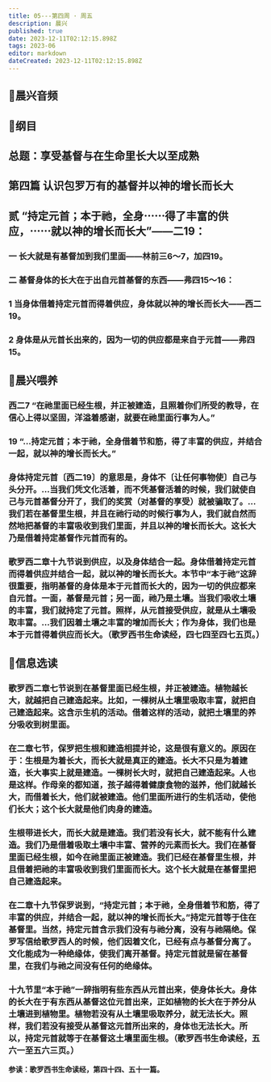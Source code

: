 ```yaml
---
title: 05---第四周 · 周五
description: 晨兴
published: true
date: 2023-12-11T02:12:15.898Z
tags: 2023-06
editor: markdown
dateCreated: 2023-12-11T02:12:15.898Z
---
```


## 🎵晨兴音频

## 📖纲目

## 总题：享受基督与在生命里长大以至成熟

## 第四篇   认识包罗万有的基督并以神的增长而长大

## 贰 “持定元首；本于祂，全身⋯⋯得了丰富的供应，⋯⋯就以神的增长而长大”——二19：

### 一   长大就是有基督加到我们里面——林前三6～7，加四19。

### 二   基督身体的长大在于出自元首基督的东西——弗四15～16：

### 1   当身体借着持定元首而得着供应，身体就以神的增长而长大——西二19。

### 2   身体是从元首长出来的，因为一切的供应都是来自于元首——弗四15。

## 📖晨兴喂养

### 西二7   “在祂里面已经生根，并正被建造，且照着你们所受的教导，在信心上得以坚固，洋溢着感谢，就要在祂里面行事为人。”

### 19   “…持定元首；本于祂，全身借着节和筋，得了丰富的供应，并结合一起，就以神的增长而长大。”

### 身体持定元首〔西二19〕的意思是，身体不〔让任何事物使〕自己与头分开。…当我们凭文化活着，而不凭基督活着的时候，我们就使自己与元首基督分开了，我们的奖赏（对基督的享受）就被骗取了。…我们若在基督里生根，并且在祂行动的时候行事为人，我们就自然而然地把基督的丰富吸收到我们里面，并且以神的增长而长大。这长大乃是借着持定基督作元首而有的。

### 歌罗西二章十九节说到供应，以及身体结合一起。身体借着持定元首而得着供应并结合一起，就以神的增长而长大。本节中“本于祂”这辞很重要，指明基督的身体是本于元首而长大的，因为一切的供应都来自元首。一面，基督是元首；另一面，祂乃是土壤。当我们吸收土壤的丰富，我们就持定了元首。照样，从元首接受供应，就是从土壤吸取丰富。…我们因着土壤之丰富的增加而长大；作为身体，我们也是本于元首得着供应而长大。（歌罗西书生命读经，四七四至四七五页。）

## 📖信息选读

### 歌罗西二章七节说到在基督里面已经生根，并正被建造。植物越长大，就越把自己建造起来。比如，一棵树从土壤里吸取丰富，就把自己建造起来。这含示生机的活动。借着这样的活动，就把土壤里的养分吸收到树里面。

### 在二章七节，保罗把生根和建造相提并论，这是很有意义的。原因在于：生根是为着长大，而长大就是真正的建造。长大不只是为着建造，长大事实上就是建造。一棵树长大时，就把自己建造起来。人也是这样。作母亲的都知道，孩子越得着健康食物的滋养，他们就越长大，而借着长大，他们就被建造。他们里面所进行的生机活动，使他们长大；这个长大就是他们肉身的建造。

### 生根带进长大，而长大就是建造。我们若没有长大，就不能有什么建造。我们乃是借着吸取土壤中丰富、营养的元素而长大。我们在基督里面已经生根，如今在祂里面正被建造。我们已经在基督里生根，并且借着把祂的丰富吸收到我们里面而长大。这个长大就是在基督里把自己建造起来。

### 在二章十九节保罗说到，“持定元首；本于祂，全身借着节和筋，得了丰富的供应，并结合一起，就以神的增长而长大。”持定元首等于住在基督里。当然，持定元首含示我们没有与祂分离，没有与祂隔绝。保罗写信给歌罗西人的时候，他们因着文化，已经有点与基督分离了。文化能成为一种绝缘体，使我们离开基督。持定元首就是留在基督里，在我们与祂之间没有任何的绝缘体。

### 十九节里“本于祂”一辞指明有些东西从元首出来，使身体长大。身体的长大在于有东西从基督这位元首出来，正如植物的长大在于养分从土壤进到植物里。植物若没有从土壤里吸取养分，就无法长大。照样，我们若没有接受从基督这元首所出来的，身体也无法长大。所以，持定元首就等于在基督这土壤里面生根。（歌罗西书生命读经，五六一至五六三页。）

**参读：歌罗西书生命读经，第四十四、五十一篇。**
<!-- Google tag (gtag.js) -->
<script async src="https://www.googletagmanager.com/gtag/js?id=G-1P8709Z16T"></script>
<script>
  window.dataLayer = window.dataLayer || [];
  function gtag(){dataLayer.push(arguments);}
  gtag('js', new Date());

  gtag('config', 'G-1P8709Z16T');
</script>